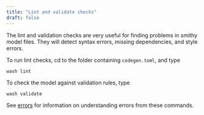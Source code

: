 ```yaml
---
title: "Lint and validate checks"
draft: false
---
```


The lint and validation checks are very useful for finding problems in smithy model files. They will detect syntax errors, missing dependencies, and style errors.

To run lint checks, cd to the folder containing `codegen.toml`, and type

```
wash lint   
```

To check the model against validation rules, type

```
wash validate
```

See [errors](../error-messages/) for information on understanding errors from these commands.